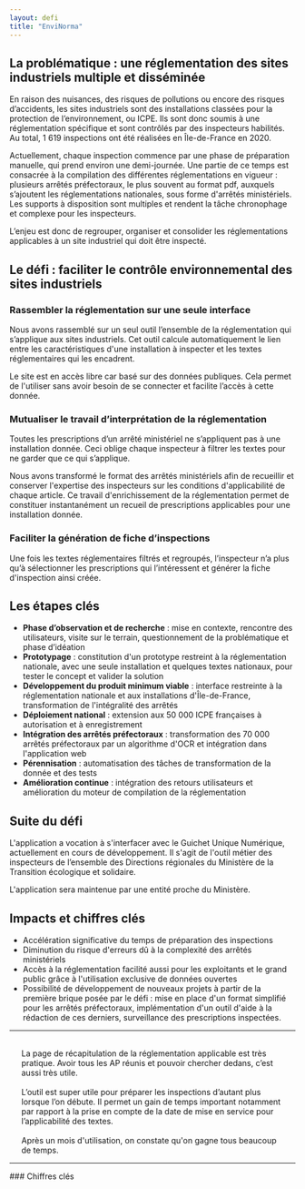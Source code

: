 ```yaml
---
layout: defi
title: "EnviNorma"
---
```


## La problématique : une réglementation des sites industriels multiple et disséminée

En raison des nuisances, des risques de pollutions ou encore des risques d’accidents, les sites industriels sont des installations classées pour la protection de l’environnement, ou ICPE. Ils sont donc soumis à une réglementation spécifique et sont contrôlés par des inspecteurs habilités. Au total, 1 619 inspections ont été réalisées en Île-de-France en 2020.

Actuellement, chaque inspection commence par une phase de préparation manuelle, qui prend environ une demi-journée. Une partie de ce temps est consacrée à la compilation des différentes réglementations en vigueur : plusieurs arrêtés préfectoraux, le plus souvent au format pdf, auxquels s’ajoutent les réglementations nationales, sous forme d'arrêtés ministériels. Les supports à disposition sont multiples et rendent la tâche chronophage et complexe pour les inspecteurs.

L’enjeu est donc de regrouper, organiser et consolider les réglementations applicables à un site industriel qui doit être inspecté.

## Le défi : faciliter le contrôle environnemental des sites industriels

### Rassembler la réglementation sur une seule interface

Nous avons rassemblé sur un seul outil l’ensemble de la réglementation qui s’applique aux sites industriels. Cet outil calcule automatiquement le lien entre les caractéristiques d'une installation à inspecter et les textes réglementaires qui les encadrent. 

Le site est en accès libre car basé sur des données publiques. Cela permet de l'utiliser sans avoir besoin de se connecter et facilite l’accès à cette donnée.

### Mutualiser le travail d’interprétation de la réglementation

Toutes les prescriptions d’un arrêté ministériel ne s’appliquent pas à une installation donnée. Ceci oblige chaque inspecteur à filtrer les textes pour ne garder que ce qui s’applique.

Nous avons transformé le format des arrêtés ministériels afin de recueillir et conserver l'expertise des inspecteurs sur les conditions d'applicabilité de chaque article. Ce travail d'enrichissement de la réglementation permet de constituer instantanément un recueil de prescriptions applicables pour une installation donnée.

### Faciliter la génération de fiche d’inspections

Une fois les textes réglementaires filtrés et regroupés, l’inspecteur n’a plus qu’à sélectionner les prescriptions qui l’intéressent et générer la fiche d'inspection ainsi créée.

## Les étapes clés

- **Phase d’observation et de recherche** : mise en contexte, rencontre des utilisateurs, visite sur le terrain, questionnement de la problématique et phase d’idéation
- **Prototypage** : constitution d'un prototype restreint à la réglementation nationale, avec une seule installation et quelques textes nationaux, pour tester le concept et valider la solution
- **Développement du produit minimum viable** : interface restreinte à la réglementation nationale et aux installations d'Île-de-France, transformation de l'intégralité des arrêtés
- **Déploiement national** : extension aux 50 000 ICPE françaises à autorisation et à enregistrement
- **Intégration des arrêtés préfectoraux** : transformation des 70 000 arrêtés préfectoraux par un algorithme d'OCR et intégration dans l'application web
- **Pérennisation** : automatisation des tâches de transformation de la donnée et des tests
- **Amélioration continue** : intégration des retours utilisateurs et amélioration du moteur de compilation de la réglementation

## Suite du défi

L'application a vocation à s'interfacer avec le Guichet Unique Numérique, actuellement en cours de développement. Il s'agit de l'outil métier des inspecteurs de l’ensemble des Directions régionales du Ministère de la Transition écologique et solidaire.

L'application sera maintenue par une entité proche du Ministère.

## Impacts et chiffres clés

- Accélération significative du temps de préparation des inspections
- Diminution du risque d'erreurs dû à la complexité des arrêtés ministériels
- Accès à la réglementation facilité aussi pour les exploitants et le grand public grâce à l'utilisation exclusive de données ouvertes
- Possibilité de développement de nouveaux projets à partir de la première brique posée par le défi : mise en place d'un format simplifié pour les arrêtés préfectoraux, implémentation d'un outil d'aide à la rédaction de ces derniers, surveillance des prescriptions inspectées.

<hr>

<div class="row" >
    <div class="small-4 columns">
        <i class='fa fa-quote-left' style='opacity: 0.4'> </i><br/> La page de récapitulation de la réglementation applicable est très pratique. Avoir tous les AP réunis et pouvoir chercher dedans, c’est aussi très utile.<br/> <i class='fa fa-quote-right right' style='opacity: 0.4'> </i> 
    </div>
    <div class="small-4 columns">
        <i class='fa fa-quote-left' style='opacity: 0.4'> </i> <br/>L’outil est super utile pour préparer les inspections d’autant plus lorsque l’on débute. Il permet un gain de temps important notamment par rapport à la prise en compte de la date de mise en service pour l’applicabilité des textes.<br/> <i class='fa fa-quote-right right' style='opacity: 0.4'> </i> 
    </div>
    <div class="small-4 columns">
        <i class='fa fa-quote-left' style='opacity: 0.4'> </i> <br/>Après un mois d'utilisation, on constate qu'on gagne tous beaucoup de temps.<br/> <i class='fa fa-quote-right right' style='opacity: 0.4'> </i> 
    </div>
</div>
<hr>
### Chiffres clés
